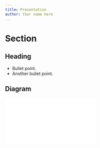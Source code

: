 ```yaml
---
title: Presentation
author: Your name here
...
```


# Section

## Heading

- Bullet point.
- Another bullet point.

## Diagram

![Diagram](diagram.pdf)
